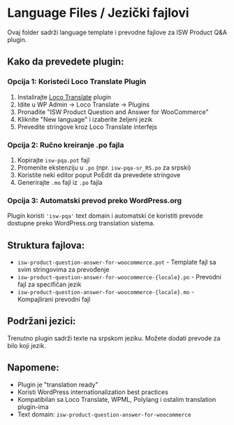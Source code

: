 # Language Files / Jezički fajlovi

Ovaj folder sadrži language template i prevodne fajlove za ISW Product Q&A plugin.

## Kako da prevedete plugin:

### Opcija 1: Koristeći Loco Translate Plugin
1. Instalirajte [Loco Translate](https://wordpress.org/plugins/loco-translate/) plugin
2. Idite u WP Admin → Loco Translate → Plugins
3. Pronađite "ISW Product Question and Answer for WooCommerce"
4. Kliknite "New language" i izaberite željeni jezik
5. Prevedite stringove kroz Loco Translate interfejs

### Opcija 2: Ručno kreiranje .po fajla
1. Kopirajte `isw-pqa.pot` fajl
2. Promenite ekstenziju u `.po` (npr. `isw-pqa-sr_RS.po` za srpski)
3. Koristite neki editor poput PoEdit da prevedete stringove
4. Generirajte `.mo` fajl iz `.po` fajla

### Opcija 3: Automatski prevod preko WordPress.org
Plugin koristi `'isw-pqa'` text domain i automatski će koristiti prevode dostupne preko WordPress.org translation sistema.

## Struktura fajlova:
- `isw-product-question-answer-for-woocommerce.pot` - Template fajl sa svim stringovima za prevođenje
- `isw-product-question-answer-for-woocommerce-{locale}.po` - Prevodni fajl za specifičan jezik
- `isw-product-question-answer-for-woocommerce-{locale}.mo` - Kompajlirani prevodni fajl

## Podržani jezici:
Trenutno plugin sadrži texte na srpskom jeziku. Možete dodati prevode za bilo koji jezik.

## Napomene:
- Plugin je "translation ready" 
- Koristi WordPress internationalization best practices
- Kompatibilan sa Loco Translate, WPML, Polylang i ostalim translation plugin-ima
- Text domain: `isw-product-question-answer-for-woocommerce`
